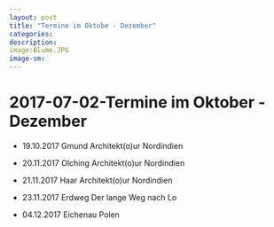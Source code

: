 ```yaml
---
layout: post
title: "Termine im Oktobe - Dezember"
categories:
description:
image:Blume.JPG
image-sm:
---
```


2017-07-02-Termine im Oktober - Dezember
========================================

 - 19.10.2017	Gmund		Architekt(o)ur Nordindien

 - 20.11.2017	Olching		Architekt(o)ur Nordindien
 - 21.11.2017	Haar		Architekt(o)ur Nordindien
 - 23.11.2017	Erdweg		Der lange Weg nach Lo
 
 - 04.12.2017	Eichenau	Polen
 